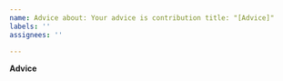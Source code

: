 ```yaml
---
name: Advice about: Your advice is contribution title: "[Advice]"
labels: ''
assignees: ''

---
```


**Advice**
